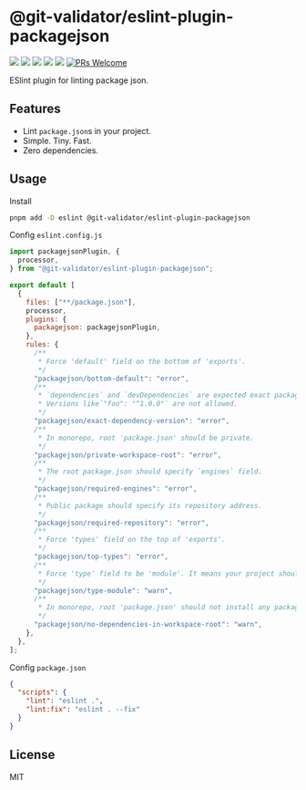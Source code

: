 # @git-validator/eslint-plugin-packagejson

[![](https://img.shields.io/npm/l/@git-validator/eslint-plugin-packagejson.svg)](https://github.com/zanminkian/git-validator/blob/main/LICENSE)
[![](https://img.shields.io/npm/v/@git-validator/eslint-plugin-packagejson.svg)](https://www.npmjs.com/package/@git-validator/eslint-plugin-packagejson)
[![](https://img.shields.io/npm/dm/@git-validator/eslint-plugin-packagejson.svg)](https://www.npmjs.com/package/@git-validator/eslint-plugin-packagejson)
[![](https://img.shields.io/librariesio/release/npm/@git-validator/eslint-plugin-packagejson)](https://www.npmjs.com/package/@git-validator/eslint-plugin-packagejson)
[![](https://packagephobia.com/badge?p=@git-validator/eslint-plugin-packagejson)](https://packagephobia.com/result?p=@git-validator/eslint-plugin-packagejson)
[![PRs Welcome](https://img.shields.io/badge/PRs-welcome-brightgreen.svg)](https://makeapullrequest.com)

ESlint plugin for linting package json.

## Features

- Lint `package.json`s in your project.
- Simple. Tiny. Fast.
- Zero dependencies.

## Usage

Install

```sh
pnpm add -D eslint @git-validator/eslint-plugin-packagejson
```

Config `eslint.config.js`

```js
import packagejsonPlugin, {
  processor,
} from "@git-validator/eslint-plugin-packagejson";

export default [
  {
    files: ["**/package.json"],
    processor,
    plugins: {
      packagejson: packagejsonPlugin,
    },
    rules: {
      /**
       * Force 'default' field on the bottom of 'exports'.
       */
      "packagejson/bottom-default": "error",
      /**
       * `dependencies` and `devDependencies` are expected exact package versions.
       * Versions like`"foo": "^1.0.0"` are not allowed.
       */
      "packagejson/exact-dependency-version": "error",
      /**
       * In monorepo, root 'package.json' should be private.
       */
      "packagejson/private-workspace-root": "error",
      /**
       * The root package.json should specify `engines` field.
       */
      "packagejson/required-engines": "error",
      /**
       * Public package should specify its repository address.
       */
      "packagejson/required-repository": "error",
      /**
       * Force 'types' field on the top of 'exports'.
       */
      "packagejson/top-types": "error",
      /**
       * Force 'type' field to be 'module'. It means your project should be ESM.
       */
      "packagejson/type-module": "warn",
      /**
       * In monorepo, root 'package.json' should not install any packages to 'dependencies'.
       */
      "packagejson/no-dependencies-in-workspace-root": "warn",
    },
  },
];
```

Config `package.json`

```json
{
  "scripts": {
    "lint": "eslint .",
    "lint:fix": "eslint . --fix"
  }
}
```

## License

MIT
